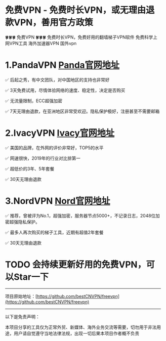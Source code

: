 # 免费VPN - 免费时长VPN，或无理由退款VPN，善用官方政策

🍀🍀🍀 免费VPN 🍀🍀🍀 免费时长VPN，免费好用的翻墙梯子VPN软件 免费科学上网VPN工具 海外加速器VPN 国外vpn


# 1.PandaVPN [Panda官网地址](https://www.panhdpe.xyz/r/22216799)
✅ 后起之秀，有中文团队，对中国地区的支持也非常好

✅ 3天免费试用，尽情体验网络的速度、稳定性，决定是否购买

✅ 无流量限制，ECC超强加密

✅ 7天无理由退款，在亚洲地区非常受欢迎。隐私保护极好，注册甚至不需要邮箱

# 2.IvacyVPN [Ivacy官网地址](https://www.ivacykodi.com/easter-deal-2020/?aff=91814&data1=excellent&data2=freetizi)
✅ 美国的品牌，在外网的评价非常好，TOP5的水平

✅ 网速很快，2019年的行业对比排第一

✅ 超低价的3年、5年套餐

✅ 30天无理由退款

# 3.NordVPN   [Nord官网地址](https://go.nordlocker.net/aff_c?offer_id=15&aff_id=38201&url_id=6063&aff_sub=github&aff_click_id=freetizi)
✅ 推荐，曾被评为No.1，超强加密，服务器节点5000+，不记录日志，2048位加密超强隐私保护。

✅ 最多人再次购买的梯子工具，近期有超值2年套餐

✅ 30天无理由退款



# TODO 会持续更新好用的免费VPN，可以Star一下

----

项目原始地址：[https://github.com/bestCNVPN/freevpn](https://github.com/bestCNVPN/freevpn)

----

以下是免责声明：

本项目分享的工具仅为正常外贸、新媒体、海外业务交流等需要，切勿用于非法用途，用户请自觉遵守当地法律法规，出现一切后果本项目作者概不负责
